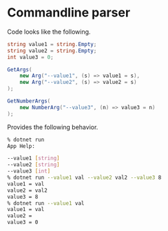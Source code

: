 # Commandline parser

Code looks like the following.

```csharp
string value1 = string.Empty;
string value2 = string.Empty;
int value3 = 0;

GetArgs(
    new Arg("--value1", (s) => value1 = s),
    new Arg("--value2", (s) => value2 = s)
);

GetNumberArgs(
    new NumberArg("--value3", (n) => value3 = n)
);
```

Provides the following behavior.

```bash
% dotnet run
App Help:

--value1 [string]
--value2 [string]
--value3 [int]
% dotnet run --value1 val --value2 val2 --value3 8
value1 = val
value2 = val2
value3 = 8
% dotnet run --value1 val                         
value1 = val
value2 = 
value3 = 0
```
